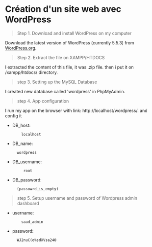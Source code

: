 # Création d'un site web avec WordPress


> Step 1. Download and install WordPress on my computer

   Download the latest version of WordPress (currently 5.5.3) from [WordPress.org](https://wordpress.org/download/).

> Step 2. Extract the file on XAMPP/HTDOCS

   I extracted the content of this file, it was .zip file.
   then i put it on /xampp/htdocs/ directory.

> step 3. Setting up the MySQL Database

   I created new database called 'wordpress' in PhpMyAdmin.


> step 4. App configuration 

   I run my app on the browser with link: http://localhost/wordpress/.
   and config it

 - DB_host:
 
           localhost
 - DB_name: 
 
         wordpress
- DB_username: 
  
           root   
 - DB_password: 

         (passowrd_is_empty)

> step 5. Setup username and password of Wordpress admin dashboard

 - username:
 
           saad_admin
 - password: 
 
         WJ2nuC(o%sdXVsa24O
